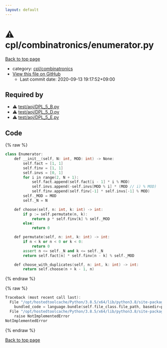 ```yaml
---
layout: default
---
```


<!-- mathjax config similar to math.stackexchange -->
<script type="text/javascript" async
  src="https://cdnjs.cloudflare.com/ajax/libs/mathjax/2.7.5/MathJax.js?config=TeX-MML-AM_CHTML">
</script>
<script type="text/x-mathjax-config">
  MathJax.Hub.Config({
    TeX: { equationNumbers: { autoNumber: "AMS" }},
    tex2jax: {
      inlineMath: [ ['$','$'] ],
      processEscapes: true
    },
    "HTML-CSS": { matchFontHeight: false },
    displayAlign: "left",
    displayIndent: "2em"
  });
</script>

<script type="text/javascript" src="https://cdnjs.cloudflare.com/ajax/libs/jquery/3.4.1/jquery.min.js"></script>
<script src="https://cdn.jsdelivr.net/npm/jquery-balloon-js@1.1.2/jquery.balloon.min.js" integrity="sha256-ZEYs9VrgAeNuPvs15E39OsyOJaIkXEEt10fzxJ20+2I=" crossorigin="anonymous"></script>
<script type="text/javascript" src="../../../assets/js/copy-button.js"></script>
<link rel="stylesheet" href="../../../assets/css/copy-button.css" />


# :warning: cpl/combinatronics/enumerator.py

<a href="../../../index.html">Back to top page</a>

* category: <a href="../../../index.html#73cd78cad8ef8a4132616770a881e8da">cpl/combinatronics</a>
* <a href="{{ site.github.repository_url }}/blob/master/cpl/combinatronics/enumerator.py">View this file on GitHub</a>
    - Last commit date: 2020-09-13 19:17:52+09:00




## Required by

* :warning: <a href="../../test/aoj/DPL_5_B.py.html">test/aoj/DPL_5_B.py</a>
* :warning: <a href="../../test/aoj/DPL_5_D.py.html">test/aoj/DPL_5_D.py</a>
* :warning: <a href="../../test/aoj/DPL_5_E.py.html">test/aoj/DPL_5_E.py</a>


## Code

<a id="unbundled"></a>
{% raw %}
```cpp
class Enumerator:
    def __init__(self, N: int, MOD: int) -> None:
        self.fact = [1, 1]
        self.finv = [1, 1]
        self.invs = [0, 1]
        for i in range(2, N + 1):
            self.fact.append(self.fact[i - 1] * i % MOD)
            self.invs.append(-self.invs[MOD % i] * (MOD // i) % MOD)
            self.finv.append(self.finv[-1] * self.invs[-1] % MOD)
        self._MOD = MOD
        self._N = N

    def choose(self, n: int, k: int) -> int:
        if p := self.permutate(n, k):
            return p * self.finv[k] % self._MOD
        else:
            return 0

    def permutate(self, n: int, k: int) -> int:
        if n < k or n < 0 or k < 0:
            return 0
        assert n <= self._N and k <= self._N
        return self.fact[n] * self.finv[n - k] % self._MOD

    def choose_with_duplicates(self, n: int, k: int) -> int:
        return self.choose(n + k - 1, n)

```
{% endraw %}

<a id="bundled"></a>
{% raw %}
```cpp
Traceback (most recent call last):
  File "/opt/hostedtoolcache/Python/3.8.5/x64/lib/python3.8/site-packages/onlinejudge_verify/docs.py", line 349, in write_contents
    bundled_code = language.bundle(self.file_class.file_path, basedir=pathlib.Path.cwd())
  File "/opt/hostedtoolcache/Python/3.8.5/x64/lib/python3.8/site-packages/onlinejudge_verify/languages/python.py", line 84, in bundle
    raise NotImplementedError
NotImplementedError

```
{% endraw %}

<a href="../../../index.html">Back to top page</a>

